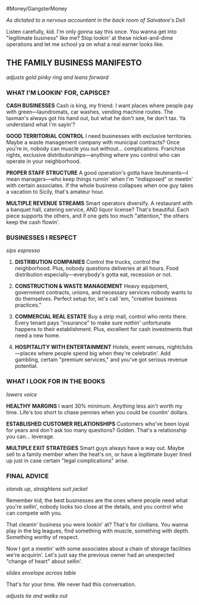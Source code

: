 #Money/GangsterMoney

*As dictated to a nervous accountant in the back room of Salvatore's Deli*

Listen carefully, kid. I'm only gonna say this once. You wanna get into "legitimate business" like me? Stop lookin' at these nickel-and-dime operations and let me school ya on what a real earner looks like.

## THE FAMILY BUSINESS MANIFESTO

*adjusts gold pinky ring and leans forward*

### WHAT I'M LOOKIN' FOR, CAPISCE?

**CASH BUSINESSES**
Cash is king, my friend. I want places where people pay with green—laundromats, car washes, vending machine routes. The taxman's always got his hand out, but what he don't see, he don't tax. Ya understand what I'm sayin'?

**GOOD TERRITORIAL CONTROL**
I need businesses with exclusive territories. Maybe a waste management company with municipal contracts? Once you're in, nobody can muscle you out without... complications. Franchise rights, exclusive distributorships—anything where you control who can operate in your neighborhood.

**PROPER STAFF STRUCTURE**
A good operation's gotta have lieutenants—I mean managers—who keep things runnin' when I'm "indisposed" or meetin' with certain associates. If the whole business collapses when one guy takes a vacation to Sicily, that's amateur hour.

**MULTIPLE REVENUE STREAMS**
Smart operators diversify. A restaurant with a banquet hall, catering service, AND liquor license? That's beautiful. Each piece supports the others, and if one gets too much "attention," the others keep the cash flowin'.

### BUSINESSES I RESPECT

*sips espresso*

1. **DISTRIBUTION COMPANIES**
   Control the trucks, control the neighborhood. Plus, nobody questions deliveries at all hours. Food distribution especially—everybody's gotta eat, recession or not.

2. **CONSTRUCTION & WASTE MANAGEMENT**
   Heavy equipment, government contracts, unions, and necessary services nobody wants to do themselves. Perfect setup for, let's call 'em, "creative business practices."

3. **COMMERCIAL REAL ESTATE**
   Buy a strip mall, control who rents there. Every tenant pays "insurance" to make sure nothin' unfortunate happens to their establishment. Plus, excellent for cash investments that need a new home.

4. **HOSPITALITY WITH ENTERTAINMENT**
   Hotels, event venues, nightclubs—places where people spend big when they're celebratin'. Add gambling, certain "premium services," and you've got serious revenue potential.

### WHAT I LOOK FOR IN THE BOOKS

*lowers voice*

**HEALTHY MARGINS**
I want 30% minimum. Anything less ain't worth my time. Life's too short to chase pennies when you could be countin' dollars.

**ESTABLISHED CUSTOMER RELATIONSHIPS**
Customers who've been loyal for years and don't ask too many questions? Golden. That's a relationship you can... leverage.

**MULTIPLE EXIT STRATEGIES**
Smart guys always have a way out. Maybe sell to a family member when the heat's on, or have a legitimate buyer lined up just in case certain "legal complications" arise.

### FINAL ADVICE

*stands up, straightens suit jacket*

Remember kid, the best businesses are the ones where people need what you're sellin', nobody looks too close at the details, and you control who can compete with you.

That cleanin' business you were lookin' at? That's for civilians. You wanna play in the big leagues, find something with muscle, something with depth. Something worthy of respect.

Now I got a meetin' with some associates about a chain of storage facilities we're acquirin'. Let's just say the previous owner had an unexpected "change of heart" about sellin'.

*slides envelope across table*

That's for your time. We never had this conversation.

*adjusts tie and walks out*
